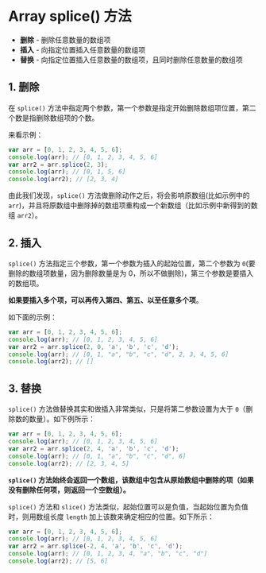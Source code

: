 # Array splice() 方法

- **删除** - 删除任意数量的数组项
- **插入** - 向指定位置插入任意数量的数组项
- **替换** - 向指定位置插入任意数量的数组项，且同时删除任意数量的数组项

## 1. 删除

在 `splice()` 方法中指定两个参数，第一个参数是指定开始删除数组项位置，第二个数是指删除数组项的个数。

来看示例：

```js
var arr = [0, 1, 2, 3, 4, 5, 6];
console.log(arr); // [0, 1, 2, 3, 4, 5, 6]
var arr2 = arr.splice(2, 3);
console.log(arr); // [0, 1, 5, 6]
console.log(arr2); // [2, 3, 4]
```

由此我们发现，`splice()` 方法做删除动作之后，将会影响原数组(比如示例中的 `arr`)，并且将原数组中删除掉的数组项重构成一个新数组（比如示例中新得到的数组 `arr2`）。

## 2. 插入

`splice()` 方法指定三个参数，第一个参数为插入的起始位置，第二个参数为 `0`(要删除的数组项数量，因为删除数量是为 0，所以不做删除)，第三个参数是要插入的数组项。

**如果要插入多个项，可以再传入第四、第五、以至任意多个项**。

如下面的示例：

```js
var arr = [0, 1, 2, 3, 4, 5, 6];
console.log(arr); // [0, 1, 2, 3, 4, 5, 6]
var arr2 = arr.splice(2, 0, 'a', 'b', 'c', 'd');
console.log(arr); // [0, 1, "a", "b", "c", "d", 2, 3, 4, 5, 6]
console.log(arr2); // []
```

## 3. 替换

`splice()` 方法做替换其实和做插入非常类似，只是将第二参数设置为大于 `0`（删除数的数量）。如下例所示：

```js
var arr = [0, 1, 2, 3, 4, 5, 6];
console.log(arr); // [0, 1, 2, 3, 4, 5, 6]
var arr2 = arr.splice(2, 4, 'a', 'b', 'c', 'd');
console.log(arr); // [0, 1, "a", "b", "c", "d", 6]
console.log(arr2); // [2, 3, 4, 5]
```

**`splice()` 方法始终会返回一个数组，该数组中包含从原始数组中删除的项（如果没有删除任何项，则返回一个空数组）。**

`splice()` 方法和 `slice()` 方法类似，起始位置可以是负值，当起始位置为负值时，则用数组长度 `length` 加上该数来确定相应的位置。如下所示：

```js
var arr = [0, 1, 2, 3, 4, 5, 6];
console.log(arr); // [0, 1, 2, 3, 4, 5, 6]
var arr2 = arr.splice(-2, 4, 'a', 'b', 'c', 'd');
console.log(arr); // [0, 1, 2, 3, 4, "a", "b", "c", "d"]
console.log(arr2); // [5, 6]
```
